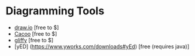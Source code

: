 # Diagramming Tools

* [draw.io](https://www.draw.io/) [free to $]
* [Cacoo](https://cacoo.com) [free to $]
* [gliffy](https://www.gliffy.com/products/online/) [free to $]
* [yED] (https://www.yworks.com/downloads#yEd) [free (requires java)]















































 






